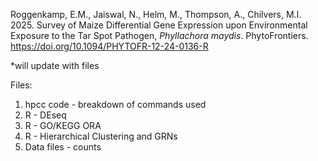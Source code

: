 Roggenkamp, E.M., Jaiswal, N., Helm, M., Thompson, A., Chilvers, M.I. 2025. Survey of Maize Differential Gene Expression upon Environmental Exposure to the Tar Spot Pathogen, <i>Phyllachora maydis</i>. PhytoFrontiers. https://doi.org/10.1094/PHYTOFR-12-24-0136-R

*will update with files

Files:
1. hpcc code - breakdown of commands used
2. R - DEseq
3. R - GO/KEGG ORA
4. R - Hierarchical Clustering and GRNs
6. Data files - counts
